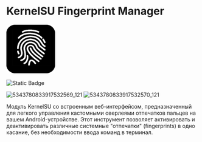 # KernelSU Fingerprint Manager
![FingerPrint](https://github.com/Turbik2/-Fingerprint-Manager/blob/main/image/FingerPrint.png)

![Static Badge](https://img.shields.io/badge/%D0%A0%D0%B5%D0%BB%D0%B8%D0%B7-V1-Green?link=https%3A%2F%2Fgithub.com%2Fcustombeta%2FFingerprint-cataloge%3Ftab%3Dreadme-ov-file)

![5343780833917532569_121](https://github.com/user-attachments/assets/519582ab-5649-407b-a14d-a18e2c037fdb) ![5343780833917532570_121](https://github.com/user-attachments/assets/9684df65-2dfb-4c2e-ac8b-7f224eb8f09d)

Модуль KernelSU со встроенным веб-интерфейсом, предназначенный для легкого управления кастомными оверлеями отпечатков пальцев на вашем Android-устройстве. Этот инструмент позволяет активировать и деактивировать различные системные "отпечатки" (fingerprints) в одно касание, без необходимости ввода команд в терминал.

